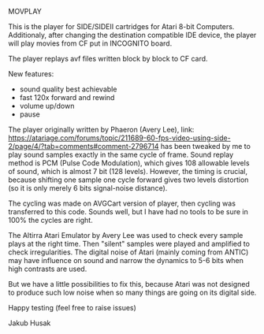MOVPLAY

This is the player for SIDE/SIDEII cartridges for Atari 8-bit Computers. Additionaly, after changing the destination compatible IDE device, the player will play movies from CF put in INCOGNITO board.

The player replays avf files written block by block to CF card.

New features:
- sound quality best achievable
- fast 120x forward and rewind
- volume up/down
- pause

The player originally written by Phaeron (Avery Lee), link: https://atariage.com/forums/topic/211689-60-fps-video-using-side-2/page/4/?tab=comments#comment-2796714
has been tweaked by me to play sound samples exactly in the same cycle of frame. Sound replay method is PCM (Pulse Code Modulation), which gives 108 allowable levels of sound, which is almost 7 bit (128 levels). However, the timing is crucial, because shifting one sample one cycle forward gives two levels distortion (so it is only merely 6 bits signal-noise distance).

The cycling was made on AVGCart version of player, then cycling was transferred to this code. Sounds well, but I have had no tools to be sure in 100% the cycles are right.

The Altirra Atari Emulator by Avery Lee was used to check every sample plays at the right time. Then "silent" samples were played and amplified to check irregularities. The digital noise of Atari (mainly coming from ANTIC) may have influence on sound and narrow the dynamics to 5-6 bits when high contrasts are used.

But we have a little possibilities to fix this, because Atari was not designed to produce such low noise when so many things are going on its digital side.

Happy testing (feel free to raise issues)

Jakub Husak

